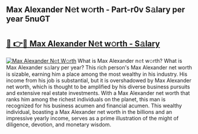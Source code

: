## Max Alexander N𝚎t w𝚘rth - Part-r0v S𝚊lary per year 5nuGT

# <h2><a href="http://gc0hg9.nevu.top/?p=Max+Alexander">🔗 👉🔴 Max Alexander N𝚎t w𝚘rth - S𝚊lary</a></h2>

[![Max Alexander N𝚎t W𝚘rth](https://i.imgur.com/Oavwk0R.jpeg)](http://gc0hg9.nevu.top/?p=Max+Alexander)
What is Max Alexander n𝚎t w𝚘rth? What is Max Alexander s𝚊lary per year?
This rich person's Max Alexander net worth is sizable, earning him a place among the most wealthy in his industry. His income from his job is substantial, but it is overshadowed by Max Alexander net worth, which is thought to be amplified by his diverse business pursuits and extensive real estate investments. With a Max Alexander net worth that ranks him among the richest individuals on the planet, this man is recognized for his business acumen and financial acumen. This wealthy individual, boasting a Max Alexander net worth in the billions and an impressive yearly income, serves as a prime illustration of the might of diligence, devotion, and monetary wisdom.
